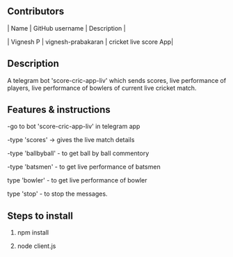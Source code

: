 ## Contributors
| Name | GitHub username | Description |

| Vignesh P  | vignesh-prabakaran | cricket live score App|

## Description

A telegram bot 'score-cric-app-liv' which sends scores, live performance of players, live performance of bowlers of current live cricket match.

## Features & instructions

-go to bot 'score-cric-app-liv' in telegram app

-type 'scores'  -> gives the live match details

-type 'ballbyball' - to get ball by ball commentory

-type 'batsmen' - to get live performance of batsmen

type 'bowler' - to get live performance of bowler

type 'stop' - to stop the messages.



## Steps to install

1. npm install

2. node client.js


